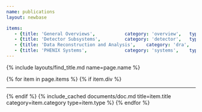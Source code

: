```yaml
---
name: publications
layout: newbase

items:
   - {title: 'General Overviews',			category: 'overview',	type: 'publication'}
   - {title: 'Detector Subsystems',			category: 'detector',	type: 'publication'}
   - {title: 'Data Reconstruction and Analysis',	category: 'dra',	type: 'publication'}
   - {title: 'PHENIX Systems',				category: 'systems',	type: 'publication'}
---
```


{% include layouts/find_title.md name=page.name %}

{% for item in page.items %}
{% if item.div %}<hr/>{% endif %}
{% include_cached documents/doc.md title=item.title category=item.category type=item.type %}
{% endfor %}

